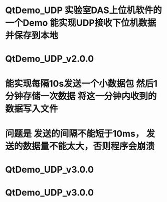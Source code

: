 # QtDemo_UDP 实验室DAS上位机软件的一个Demo 能实现UDP接收下位机数据 并保存到本地
# QtDemo_UDP_v2.0.0

# 能实现每隔10s发送一个小数据包 然后1分钟存储一次数据 将这一分钟内收到的数据写入文件
# 问题是 发送的间隔不能短于10ms， 发送的数据量不能太大，否则程序会崩溃
# QtDemo_UDP_v3.0.0
# QtDemo_UDP_v3.0.0
